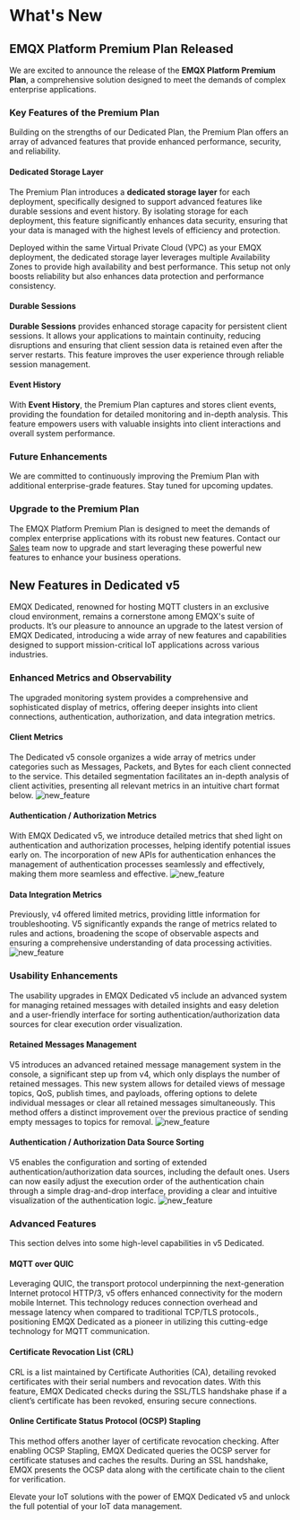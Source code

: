 # What's New

## EMQX Platform Premium Plan Released

We are excited to announce the release of the **EMQX Platform Premium Plan**, a comprehensive solution designed to meet the demands of complex enterprise applications.

### Key Features of the Premium Plan

Building on the strengths of our Dedicated Plan, the Premium Plan offers an array of advanced features that provide enhanced performance, security, and reliability.

#### Dedicated Storage Layer

The Premium Plan introduces a **dedicated storage layer** for each deployment, specifically designed to support advanced features like durable sessions and event history. By isolating storage for each deployment, this feature significantly enhances data security, ensuring that your data is managed with the highest levels of efficiency and protection.

Deployed within the same Virtual Private Cloud (VPC) as your EMQX deployment, the dedicated storage layer leverages multiple Availability Zones to provide high availability and best performance. This setup not only boosts reliability but also enhances data protection and performance consistency.

#### Durable Sessions

**Durable Sessions** provides enhanced storage capacity for persistent client sessions. It allows your applications to maintain continuity, reducing disruptions and ensuring that client session data is retained even after the server restarts. This feature improves the user experience through reliable session management.

#### Event History

With **Event History**, the Premium Plan captures and stores client events, providing the foundation for detailed monitoring and in-depth analysis. This feature empowers users with valuable insights into client interactions and overall system performance.

### Future Enhancements

We are committed to continuously improving the Premium Plan with additional enterprise-grade features. Stay tuned for upcoming updates.

### Upgrade to the Premium Plan

The EMQX Platform Premium Plan is designed to meet the demands of complex enterprise applications with its robust new features. Contact our [Sales](https://www.emqx.com/en/contact?product=cloud&productEdition=BYOC&pageType=getQuotes) team now to upgrade and start leveraging these powerful new features to enhance your business operations.

## New Features in Dedicated v5

EMQX Dedicated, renowned for hosting MQTT clusters in an exclusive cloud environment, remains a cornerstone among EMQX's suite of products. It’s our pleasure to announce an upgrade to the latest version of EMQX Dedicated, introducing a wide array of new features and capabilities designed to support mission-critical IoT applications across various industries.

### Enhanced Metrics and Observability
The upgraded monitoring system provides a comprehensive and sophisticated display of metrics, offering deeper insights into client connections, authentication, authorization, and data integration metrics.

#### Client Metrics
The Dedicated v5 console organizes a wide array of metrics under categories such as Messages, Packets, and Bytes for each client connected to the service. This detailed segmentation facilitates an in-depth analysis of client activities, presenting all relevant metrics in an intuitive chart format below.
![new_feature](./_assets/new_client.png)

#### Authentication / Authorization Metrics
With EMQX Dedicated v5, we introduce detailed metrics that shed light on authentication and authorization processes, helping identify potential issues early on. The incorporation of new APIs for authentication enhances the management of authentication processes seamlessly and effectively, making them more seamless and effective.
![new_feature](./_assets/new_authentication.png)

#### Data Integration Metrics
Previously, v4 offered limited metrics, providing little information for troubleshooting. V5 significantly expands the range of metrics related to rules and actions, broadening the scope of observable aspects and ensuring a comprehensive understanding of data processing activities.
![new_feature](./_assets/new_integration.png)

### Usability Enhancements

The usability upgrades in EMQX Dedicated v5 include an advanced system for managing retained messages with detailed insights and easy deletion and a user-friendly interface for sorting authentication/authorization data sources for clear execution order visualization.

#### Retained Messages Management

V5 introduces an advanced retained message management system in the console, a significant step up from v4, which only displays the number of retained messages. This new system allows for detailed views of message topics, QoS, publish times, and payloads, offering options to delete individual messages or clear all retained messages simultaneously. This method offers a distinct improvement over the previous practice of sending empty messages to topics for removal.
![new_feature](./_assets/new_retained.png)

#### Authentication / Authorization Data Source Sorting
V5 enables the configuration and sorting of extended authentication/authorization data sources, including the default ones. Users can now easily adjust the execution order of the authentication chain through a simple drag-and-drop interface, providing a clear and intuitive visualization of the authentication logic.
![new_feature](./_assets/new_auth_order.png)

### Advanced Features

This section delves into some high-level capabilities in v5 Dedicated.

#### MQTT over QUIC
Leveraging QUIC, the transport protocol underpinning the next-generation Internet protocol HTTP/3, v5 offers enhanced connectivity for the modern mobile Internet. This technology reduces connection overhead and message latency when compared to traditional TCP/TLS protocols., positioning EMQX Dedicated as a pioneer in utilizing this cutting-edge technology for MQTT communication.

#### Certificate Revocation List (CRL)
CRL is a list maintained by Certificate Authorities (CA), detailing revoked certificates with their serial numbers and revocation dates. With this feature, EMQX Dedicated checks during the SSL/TLS handshake phase if a client’s certificate has been revoked, ensuring secure connections.

#### Online Certificate Status Protocol (OCSP) Stapling
This method offers another layer of certificate revocation checking. After enabling OCSP Stapling, EMQX Dedicated queries the OCSP server for certificate statuses and caches the results. During an SSL handshake, EMQX presents the OCSP data along with the certificate chain to the client for verification.

Elevate your IoT solutions with the power of EMQX Dedicated v5 and unlock the full potential of your IoT data management.

